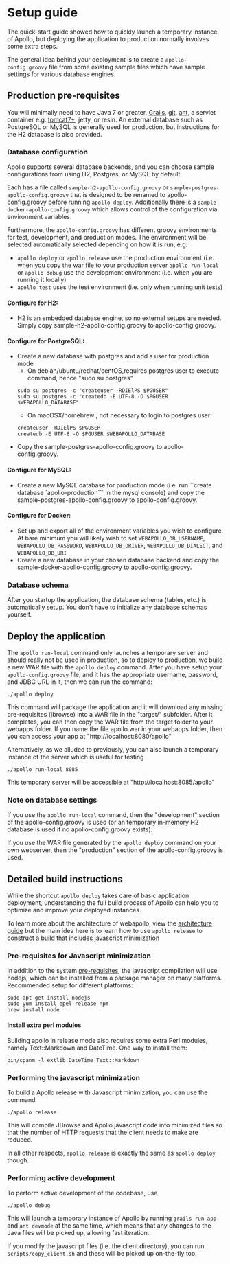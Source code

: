 # Setup guide



The quick-start guide showed how to quickly launch a temporary instance of Apollo, but deploying the application to
production normally involves some extra steps.


The general idea behind your deployment is to create a `apollo-config.groovy` file from some existing sample files which
have sample settings for various database engines.


## Production pre-requisites

You will minimally need to have Java 7 or greater, [Grails](https://grails.org/), [git](https://git-scm.com/),
[ant](http://ant.apache.org/), a servlet container e.g. [tomcat7+](http://tomcat.apache.org/), jetty, or resin. An
external database such as PostgreSQL or MySQL is generally used for production, but instructions for the H2 database is
also provided.

### Database configuration

Apollo supports several database backends, and you can choose sample configurations from using H2, Postgres, or
MySQL by default.

Each has a file called `sample-h2-apollo-config.groovy` or `sample-postgres-apollo-config.groovy` that is designed to be
renamed to apollo-config.groovy before running `apollo deploy`. Additionally there is a
`sample-docker-apollo-config.groovy` which allows control of the configuration via environment variables.

Furthermore, the `apollo-config.groovy` has different groovy environments for test, development, and production modes.
The environment will be selected automatically selected depending on how it is run, e.g:

* `apollo deploy` or `apollo release` use the production environment (i.e. when you copy the war file to your production
server `apollo run-local` or `apollo debug` use the development environment (i.e. when you are running it locally)
* `apollo test` uses the test environment (i.e. only when running unit tests)



#### Configure for H2:
- H2 is an embedded database engine, so no external setups are needed. Simply copy sample-h2-apollo-config.groovy to
  apollo-config.groovy.

#### Configure for PostgreSQL:
- Create a new database with postgres and add a user for production mode 
   - On debian/ubuntu/redhat/centOS,requires postgres user to execute command, hence "sudo su postgres"
  ```
  sudo su postgres -c "createuser -RDIElPS $PGUSER"
  sudo su postgres -c "createdb -E UTF-8 -O $PGUSER $WEBAPOLLO_DATABASE"
  ```
  - On macOSX/homebrew , not necessary to login to postgres user
  ```
  createuser -RDIElPS $PGUSER
  createdb -E UTF-8 -O $PGUSER $WEBAPOLLO_DATABASE
  ```
- Copy the sample-postgres-apollo-config.groovy to apollo-config.groovy.



#### Configure for MySQL:
- Create a new MySQL database for production mode (i.e. run ``create database `apollo-production``` in the mysql
  console) and copy the sample-postgres-apollo-config.groovy to apollo-config.groovy.


#### Configure for Docker:
- Set up and export all of the environment variables you wish to configure. At bare minimum you will likely wish to set
  `WEBAPOLLO_DB_USERNAME`, `WEBAPOLLO_DB_PASSWORD`, `WEBAPOLLO_DB_DRIVER`, `WEBAPOLLO_DB_DIALECT`, and
`WEBAPOLLO_DB_URI`
- Create a new database in your chosen database backend and copy the sample-docker-apollo-config.groovy to
  apollo-config.groovy.

### Database schema

After you startup the application, the database schema (tables, etc.) is automatically setup. You don't have to
initialize any database schemas yourself.

## Deploy the application

The `apollo run-local` command only launches a temporary server and should really not be used in production, so to
deploy to production, we build a new WAR file with the `apollo deploy` command. After you have setup your
`apollo-config.groovy` file, and it has the appropriate username, password, and JDBC URL in it, then we can run the
command:



``` 
./apollo deploy
```


This command will package the application and it will download any missing pre-requisites (jbrowse) into a WAR file in
the "target/" subfolder. After it completes, you can then copy the WAR file from the target folder to your webapps
folder. If you name the file apollo.war in your webapps folder, then you can access your app at
"http://localhost:8080/apollo"


Alternatively, as we alluded to previously, you can also launch a temporary instance of the server which is useful for
testing

``` 
./apollo run-local 8085
```

This temporary server will be accessible at "http://localhost:8085/apollo"


### Note on database settings

If you use the `apollo run-local` command, then the "development" section of the apollo-config.groovy is used (or an
temporary in-memory H2 database is used if no apollo-config.groovy exists).

If you use the WAR file generated by the `apollo deploy` command on your own webserver, then the "production" section of
the apollo-config.groovy is used.

## Detailed build instructions


While the shortcut `apollo deploy` takes care of basic application deployment, understanding the full build process of
Apollo can help you to optimize and improve your deployed instances.

To learn more about the architecture of webapollo, view the [architecture guide](Architecture.md) but the main idea here
is to learn how to use `apollo release` to construct a build that includes javascript minimization


### Pre-requisites for Javascript minimization

In addition to the system [pre-requisites](Prerequisites.md), the javascript compilation will use nodejs, which can be
installed from a package manager on many platforms. Recommended setup for different platforms:


``` 
sudo apt-get install nodejs
sudo yum install epel-release npm
brew install node
```

#### Install extra perl modules

Building apollo in release mode also requires some extra Perl modules, namely Text::Markdown and DateTime. One way to
install them:

``` 
bin/cpanm -l extlib DateTime Text::Markdown
```

### Performing the javascript minimization

To build a Apollo release with Javascript minimization, you can use the command

``` 
./apollo release
```

This will compile JBrowse and Apollo javascript code into minimized files so that the number of HTTP requests that the
client needs to make are reduced.

In all other respects, `apollo release` is exactly the same as `apollo deploy` though.


### Performing active development

To perform active development of the codebase, use

``` 
./apollo debug
```

This will launch a temporary instance of Apollo by running `grails run-app` and `ant devmode` at the same time,
which means that any changes to the Java files will be picked up, allowing fast iteration.

If you modify the javascript files (i.e. the client directory), you can run `scripts/copy_client.sh` and these will be
picked up on-the-fly too.



